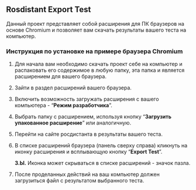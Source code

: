 ## Rosdistant Export Test

Данный проект представляет собой расширения для ПК браузеров на основе Chromium и позволяет вам скачать результаты вашего теста на компьютер.

### Инструкция по установке на примере браузера Chromium

1.  Для начала вам необходимо скачать проект себе на компьютер и распаковать его содержимое в любую папку, эта папка и является расширением для вашего браузера.
2.  Зайти в раздел расширений вашего браузера.
3.  Включить возможность загружать расширения с вашего компьютера - “**Режим разработчика**”.
4.  Выбрать папку с расширением, используя кнопку “**Загрузить упакованное расширение**” или аналогичную.
5.  Перейти на сайте росдистанта в результаты вашего теста.
6.  В списке расширений браузера (панель сверху справа) кликнуть на иконку расширения и всплывающую кнопку “**Export Test**”. 
    
    **З.Ы.** Иконка может скрываться в списке расширений - значок пазла.
    
7.  После проделанных действий на ваш компьютер должен загрузиться файл с результатом выбранного теста.
